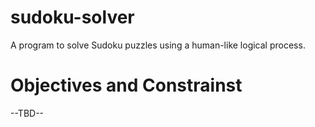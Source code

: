# sudoku-solver
A program to solve Sudoku puzzles using a human-like logical process.

# Objectives and Constrainst
--TBD--
